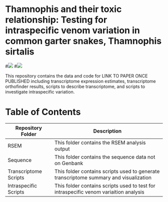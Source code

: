 # Thamnophis and their toxic relationship: Testing for intraspecific venom variation in common garter snakes, Thamnophis sirtalis

#[![](https://img.shields.io/badge/Citation-Toxicon-blue)](https://www.sciencedirect.com/science/article/abs/pii/S0041010123001216?via%3Dihub)
#[![](https://img.shields.io/badge/License-CC%20BY-blue)](https://creativecommons.org/licenses/by/4.0/)


This repository contains the data and code for LINK TO PAPER ONCE PUBLISHED including transcriptome expression estimates, transcriptome orthofinder results, scripts to describe transcriptome, and scripts to investigate intraspecific variation.

# Table of Contents

<center>

| Repository Folder | Description |
|-------------------|-------------|
| RSEM              | This folder contains the RSEM analysis output |
| Sequence          | This folder contains the sequence data not on Genbank |
| Transcriptome Scripts | This folder contains scripts used to generate transcriptome summary and visualization |
| Intraspecific Scripts | This folder contains scripts used to test for intraspecific venom variaition analysis |
</center>
